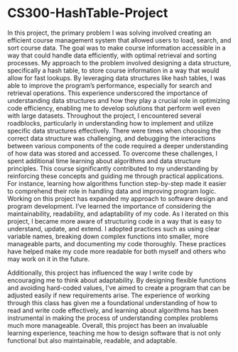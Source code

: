 # CS300-HashTable-Project
In this project, the primary problem I was solving involved creating an efficient course management system that allowed users to load, search, and sort course data. The goal was to make course information accessible in a way that could handle data efficiently, with optimal retrieval and sorting processes. My approach to the problem involved designing a data structure, specifically a hash table, to store course information in a way that would allow for fast lookups. By leveraging data structures like hash tables, I was able to improve the program’s performance, especially for search and retrieval operations. This experience underscored the importance of understanding data structures and how they play a crucial role in optimizing code efficiency, enabling me to develop solutions that perform well even with large datasets. Throughout the project, I encountered several roadblocks, particularly in understanding how to implement and utilize specific data structures effectively. There were times when choosing the correct data structure was challenging, and debugging the interactions between various components of the code required a deeper understanding of how data was stored and accessed. To overcome these challenges, I spent additional time learning about algorithms and data structure principles. This course significantly contributed to my understanding by reinforcing these concepts and guiding me through practical applications. For instance, learning how algorithms function step-by-step made it easier to comprehend their role in handling data and improving program logic. Working on this project has expanded my approach to software design and program development. I’ve learned the importance of considering the maintainability, readability, and adaptability of my code. As I iterated on this project, I became more aware of structuring code in a way that is easy to understand, update, and extend. I adopted practices such as using clear variable names, breaking down complex functions into smaller, more manageable parts, and documenting my code thoroughly. These practices have helped make my code more readable for both myself and others who may work on it in the future.

Additionally, this project has influenced the way I write code by encouraging me to think about adaptability. By designing flexible functions and avoiding hard-coded values, I’ve aimed to create a program that can be adjusted easily if new requirements arise. The experience of working through this class has given me a foundational understanding of how to read and write code effectively, and learning about algorithms has been instrumental in making the process of understanding complex problems much more manageable. Overall, this project has been an invaluable learning experience, teaching me how to design software that is not only functional but also maintainable, readable, and adaptable.


